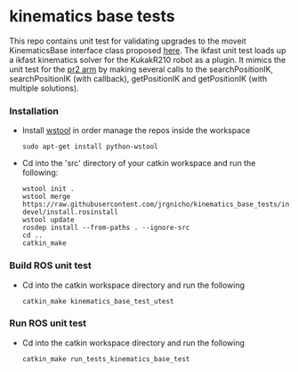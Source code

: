# kinematics base tests
This repo contains unit test for validating upgrades to the moveit KinematicsBase interface class proposed [here](https://github.com/ros-planning/moveit_core/pull/231).  The ikfast unit test loads up a ikfast kinematics solver for the KukakR210 robot as a plugin.  It mimics the unit test for the [pr2 arm](https://github.com/ros-planning/moveit_pr2/blob/indigo-devel/pr2_moveit_tests/kinematics/src/test_kinematics_as_plugin.cpp) by making several calls to the searchPositionIK, searchPositionIK (with callback), getPositionIK and getPositionIK (with multiple solutions).  

### Installation

- Install [wstool](http://wiki.ros.org/wstool) in order manage the repos inside the workspace
  ```
  sudo apt-get install python-wstool
  ```

- Cd into the 'src' directory of your catkin workspace and run the following:
  ```
  wstool init . 
  wstool merge https://raw.githubusercontent.com/jrgnicho/kinematics_base_tests/indigo-devel/install.rosinstall
  wstool update
  rosdep install --from-paths . --ignore-src
  cd ..
  catkin_make
  ```
  
### Build ROS unit test

- Cd into the catkin workspace directory and run the following

  ```
  catkin_make kinematics_base_test_utest
  ```
  
### Run ROS unit test
- Cd into the catkin workspace directory and run the following

  ```
  catkin_make run_tests_kinematics_base_test
  ```

